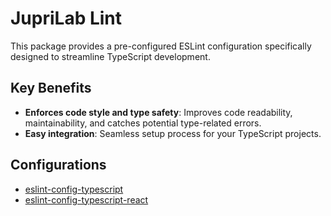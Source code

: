 # JupriLab Lint

This package provides a pre-configured ESLint configuration specifically designed to streamline TypeScript development.

## Key Benefits

- **Enforces code style and type safety**: Improves code readability, maintainability, and catches potential type-related errors.
- **Easy integration**: Seamless setup process for your TypeScript projects.

## Configurations

- [eslint-config-typescript](https://github.com/JupriLab/lint/tree/main/packages/eslint-config-typescript)
- [eslint-config-typescript-react](https://github.com/JupriLab/lint/tree/main/packages/eslint-config-typescript-react)
